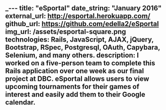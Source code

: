 _---
title:  "eSportal"
date_string:   "January 2016"
external_url:  http://esportal.herokuapp.com/
github_url:  https://github.com/edella2/eSportal
img_url: /assets/esportal-square.png
technologies: Rails, JavaScript, AJAX, jQuery, Bootstrap, RSpec, Postgresql, OAuth, Capybara, Selenium, and many others.
description:  I worked on a five-person team to complete this Rails application over one week as our final project at DBC. eSportal allows users to view upcoming tournaments for their games of interest and easily add them to their Google calendar.
---